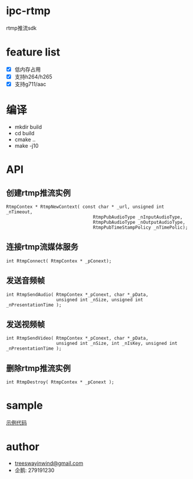 # ipc-rtmp
rtmp推流sdk

# feature list
- [x] 低内存占用
- [x] 支持h264/h265
- [x] 支持g711/aac

# 编译
- mkdir build
- cd build
- cmake ..
- make -j10

# API
## 创建rtmp推流实例
```
RtmpContex * RtmpNewContext( const char * _url, unsigned int _nTimeout,
                                 RtmpPubAudioType _nInputAudioType,
                                 RtmpPubAudioType _nOutputAudioType,
                                 RtmpPubTimeStampPolicy _nTimePolic);
```

## 连接rtmp流媒体服务
```
int RtmpConnect( RtmpContex * _pConext);
```

## 发送音频帧
```
int RtmpSendAudio( RtmpContex *_pConext, char *_pData,
                   unsigned int _nSize, unsigned int _nPresentationTime );
```

## 发送视频帧
```
int RtmpSendVideo( RtmpContex *_pConext, char *_pData,
                   unsigned int _nSize, int _nIsKey, unsigned int _nPresentationTime );
```

## 删除rtmp推流实例
```
int RtmpDestroy( RtmpContex * _pConext );
```

# sample
[示例代码](./src/sample/main.c)

# author
- treeswayinwind@gmail.com
- 企鹅: 279191230
